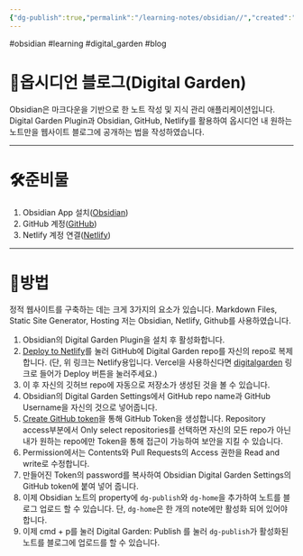 ```yaml
---
{"dg-publish":true,"permalink":"/learning-notes/obsidian//","created":"2024-11-09T13:26:20.867+09:00","updated":"2024-11-09T19:00:14.082+09:00"}
---
```


#obsidian #learning #digital_garden #blog
# 💎옵시디언 블로그(Digital Garden)
Obsidian은 마크다운을 기반으로 한 노트 작성 및 지식 관리 애플리케이션입니다. Digital Garden Plugin과 Obsidian, GitHub, Netlify를 활용하여 옵시디언 내 원하는 노트만을 웹사이트 블로그에 공개하는 법을 작성하였습니다. 

---
# 🛠️준비물
1. Obsidian App 설치([Obsidian](https://obsidian.md/))
2. GitHub 계정([GitHub](https://github.com/))
3. Netlify 계정 연결([Netlify](https://www.netlify.com/))

---
# 📃방법
정적 웹사이트를 구축하는 데는 크게 3가지의 요소가 있습니다.
Markdown Files, Static Site Generator, Hosting
저는 Obsidian, Netlify, Github를 사용하였습니다.
1. Obsidian의 Digital Garden Plugin을 설치 후 활성화합니다.
2. [Deploy to Netlify](https://app.netlify.com/start/deploy?repository=https://github.com/oleeskild/digitalgarden)를 눌러 GitHub에 Digital Garden repo를 자신의 repo로 복제합니다. 
   (단, 위 링크는 Netlify용입니다. Vercel을 사용하신다면 [digitalgarden](https://github.com/oleeskild/digitalgarden) 링크로 들어가 Deploy 버튼을 눌러주세요.)
3. 이 후 자신의 깃허브 repo에 자동으로 저장소가 생성된 것을 볼 수 있습니다.
4. Obsidian의 Digital Garden Settings에서 GitHub repo name과 GitHub Username을 자신의 것으로 넣어줍니다.
5. [Create GitHub token](https://github.com/settings/tokens/new?scopes=repo)을 통해 GitHub Token을 생성합니다. Repository access부분에서 Only select repositories를 선택하면 자신의 모든 repo가 아닌 내가 원하는 repo에만 Token을 통해 접근이 가능하여 보안을 지킬 수 있습니다.
6. Permission에서는 Contents와 Pull Requests의 Access 권한을 Read and write로 수정합니다.
7. 만들어진 Token의 password를 복사하여 Obsidian Digital Garden Settings의 GitHub token에 붙여 넣어 줍니다. 
8. 이제 Obsidian 노트의 property에 `dg-publish`와 `dg-home`을 추가하여 노트를 블로그 업로드 할 수 있습니다. 단, `dg-home`은 한 개의 note에만 활성화 되어 있어야 합니다.
9. 이제 cmd + p를 눌러 Digital Garden: Publish 를 눌러 `dg-publish`가 활성화된 노트를 블로그에 업로드를 할 수 있습니다.

